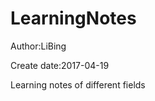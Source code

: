 # LearningNotes
Author:LiBing  <bf/>

Create date:2017-04-19 <bf/>

Learning notes of different fields